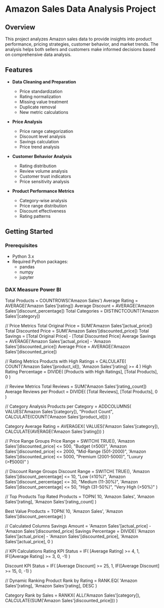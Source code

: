 # Amazon Sales Data Analysis Project

## Overview
This project analyzes Amazon sales data to provide insights into product performance, pricing strategies, customer behavior, and market trends. The analysis helps both sellers and customers make informed decisions based on comprehensive data analysis.

## Features
- **Data Cleaning and Preparation**
  - Price standardization
  - Rating normalization
  - Missing value treatment
  - Duplicate removal
  - New metric calculations

- **Price Analysis**
  - Price range categorization
  - Discount level analysis
  - Savings calculation
  - Price trend analysis

- **Customer Behavior Analysis**
  - Rating distribution
  - Review volume analysis
  - Customer trust indicators
  - Price sensitivity analysis

- **Product Performance Metrics**
  - Category-wise analysis
  - Price range distribution
  - Discount effectiveness
  - Rating patterns

## Getting Started

### Prerequisites
- Python 3.x
- Required Python packages:
  - pandas
  - numpy
  - jupyter

### DAX Measure Power BI
Total Products = COUNTROWS('Amazon Sales')
Average Rating = AVERAGE('Amazon Sales'[rating])
Average Discount = AVERAGE('Amazon Sales'[discount_percentage])
Total Categories = DISTINCTCOUNT('Amazon Sales'[category])

// Price Metrics
Total Original Price = SUM('Amazon Sales'[actual_price])
Total Discounted Price = SUM('Amazon Sales'[discounted_price])
Total Savings = [Total Original Price] - [Total Discounted Price]
Average Savings = AVERAGE('Amazon Sales'[actual_price] - 'Amazon Sales'[discounted_price])
Average Price = AVERAGE('Amazon Sales'[discounted_price])

// Rating Metrics
Products with High Ratings = CALCULATE(
    COUNT('Amazon Sales'[product_id]),
    'Amazon Sales'[rating] >= 4
)
High Rating Percentage = DIVIDE(
    [Products with High Ratings],
    [Total Products],
    0
)

// Review Metrics
Total Reviews = SUM('Amazon Sales'[rating_count])
Average Reviews per Product = DIVIDE(
    [Total Reviews],
    [Total Products],
    0
)

// Category Analysis
Products per Category = 
ADDCOLUMNS(
    VALUES('Amazon Sales'[category]),
    "Product Count", CALCULATE(COUNT('Amazon Sales'[product_id]))
)

Category Average Rating = 
AVERAGEX(
    VALUES('Amazon Sales'[category]),
    CALCULATE(AVERAGE('Amazon Sales'[rating]))
)

// Price Range Groups
Price Range = 
SWITCH(
    TRUE(),
    'Amazon Sales'[discounted_price] <= 500, "Budget (≤500)",
    'Amazon Sales'[discounted_price] <= 2000, "Mid-Range (501-2000)",
    'Amazon Sales'[discounted_price] <= 5000, "Premium (2001-5000)",
    "Luxury (>₹5000)"
)

// Discount Range Groups
Discount Range = 
SWITCH(
    TRUE(),
    'Amazon Sales'[discount_percentage] <= 10, "Low (≤10%)",
    'Amazon Sales'[discount_percentage] <= 30, "Medium (11-30%)",
    'Amazon Sales'[discount_percentage] <= 50, "High (31-50%)",
    "Very High (>50%)"
)

// Top Products
Top Rated Products = 
TOPN(
    10,
    'Amazon Sales',
    'Amazon Sales'[rating],
    'Amazon Sales'[rating_count]
)

Best Value Products = 
TOPN(
    10,
    'Amazon Sales',
    'Amazon Sales'[discount_percentage]
)

// Calculated Columns
Savings Amount = 'Amazon Sales'[actual_price] - 'Amazon Sales'[discounted_price]
Savings Percentage = DIVIDE(
    'Amazon Sales'[actual_price] - 'Amazon Sales'[discounted_price],
    'Amazon Sales'[actual_price],
    0
)

// KPI Calculations
Rating KPI Status = 
IF(
    [Average Rating] >= 4, 1,
    IF([Average Rating] >= 3, 0, -1)
)

Discount KPI Status = 
IF(
    [Average Discount] >= 25, 1,
    IF([Average Discount] >= 15, 0, -1)
)

// Dynamic Ranking
Product Rank by Rating = 
RANK.EQ(
    'Amazon Sales'[rating],
    'Amazon Sales'[rating],
    DESC
)

Category Rank by Sales = 
RANKX(
    ALL('Amazon Sales'[category]),
    CALCULATE(SUM('Amazon Sales'[discounted_price]))
) 


